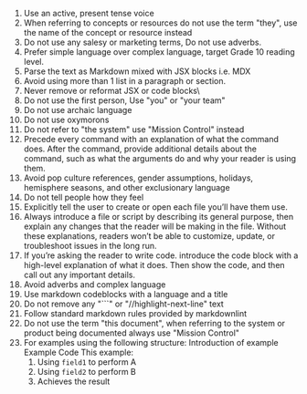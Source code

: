 <!-- vale off -->

1. Use an active, present tense voice
2. When referring to concepts or resources do not use the term "they", use the name of the concept or resource instead
3. Do not use any salesy or marketing terms, Do not use adverbs.
4. Prefer simple language over complex language, target Grade 10 reading level.
5. Parse the text as Markdown mixed with JSX blocks i.e. MDX
6. Avoid using more than 1 list in a paragraph or section.
7. Never remove or reformat JSX or code blocks\
8. Do not use the first person, Use "you" or "your team"
9. Do not use archaic language
10. Do not use oxymorons
11. Do not refer to "the system" use "Mission Control" instead
12. Precede every command with an explanation of what the command does. After the command, provide additional details about the command, such as what the arguments do and why your reader is using them.
13. Avoid pop culture references, gender assumptions, holidays, hemisphere seasons, and other exclusionary language
14. Do not tell people how they feel
15. Explicitly tell the user to create or open each file you’ll have them use.
16. Always introduce a file or script by describing its general purpose, then explain any changes that the reader will be making in the file. Without these explanations, readers won’t be able to customize, update, or troubleshoot issues in the long run.
17. If you’re asking the reader to write code. introduce the code block with a high-level explanation of what it does. Then show the code, and then call out any important details.
18. Avoid adverbs and complex language
19. Use markdown codeblocks with a language and a title
20. Do not remove any "```" or "//highlight-next-line" text
21. Follow standard markdown rules provided by markdownlint
22. Do not use the term "this document", when referring to the system or product being documented always use "Mission Control"
23. For examples using the following structure:
    Introduction of example
    Example Code
    This example:
    1. Using `field1` to perform A
    2. Using `field2` to perform B
    3. Achieves the result
